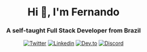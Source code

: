 <div align="center">
  <h1>Hi 👋, I'm Fernando</h1>
  <h3>A self-taught Full Stack Developer from Brazil</h3>

[![Twitter][twitter-shield]][twitter-url]
[![Linkedin][linkedin-shield]][linkedin-url]
[![Dev.to][dev.to-shield]][dev.to-url]
[![Discord][discord-shield]][discord-url]

</div>

<!-- Links and images -->

[twitter-shield]: https://img.shields.io/badge/-fersilvaa16-black.svg?style=flat-square&logo=twitter&logoColor=white&colorB=49a2f2
[twitter-url]: https://twitter.com/fersilvaa16
[linkedin-shield]: https://img.shields.io/badge/-fersilva16-black.svg?style=flat-square&logo=linkedin&logoColor=white&colorB=0077b5
[linkedin-url]: https://linkedin.com/in/fersilva16/
[dev.to-shield]: https://img.shields.io/badge/-fersilva-black.svg?style=flat-square&logo=dev.to&logoColor=white&colorB=000000
[dev.to-url]: https://dev.to/fersilva
[discord-shield]: https://img.shields.io/badge/-Fernando%230001-black.svg?style=flat-square&logo=discord&logoColor=white&colorB=5865F2
[discord-url]: https://discord.com/users/323546738600181761
